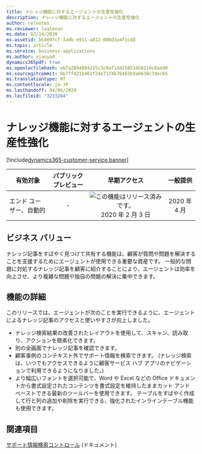 ```yaml
---
title: ナレッジ機能に対するエージェントの生産性強化
description: ナレッジ機能に対するエージェントの生産性強化
author: relnotes
ms.reviewer: laalexan
ms.date: 02/14/2020
ms.assetid: b54697cf-3adb-e911-a812-000d3a4f1cdd
ms.topic: article
ms.service: business-applications
ms.author: xiaoyad
dynamics365pdf: true
ms.openlocfilehash: eb7a2894894215c3c0af14d25851058210c8aed0
ms.sourcegitcommit: bb7ffd21bd61f24e7174b76465b9a6630c7decb5
ms.translationtype: HT
ms.contentlocale: ja-JP
ms.lasthandoff: 04/06/2020
ms.locfileid: "3233284"
---
```

# <a name="agent-productivity-enhancements-to-knowledge-capabilities"></a>ナレッジ機能に対するエージェントの生産性強化
[!include[dynamics365-customer-service banner](../includes/dynamics365-customer-service.md)]

| 有効対象    |  パブリック プレビュー | 早期アクセス | 一般提供 | 
| ---------- | :----------: |:----------: |:----------: |
|エンド ユーザー、自動的|-|![この機能はリリース済みです。](/dynamics365-release-plan/media/green-checkmark.png "この機能はリリース済みです。") 2020 年 2 月 3 日| 2020 年 4 月|


## <a name="business-value"></a>ビジネス バリュー
<!-- bv start -->
ナレッジ記事をすばやく見つけて共有する機能は、顧客が質問や問題を解決することを支援するためにエージェントが使用できる重要な資産です。 一般的な問題に対処するナレッジ記事を顧客に紹介することにより、エージェントは効率を向上させ、より複雑な問題や独自の問題の解決に集中できます。
<!-- bv end -->



## <a name="feature-details"></a>機能の詳細
<!--feature detail start -->
このリリースでは、エージェントが次のことを実行できるように、エージェントによるナレッジ記事のアクセスと使いやすさが向上しました。

- ナレッジ検索結果の改善されたレイアウトを使用して、スキャン、読み取り、アクションを簡素化できます。
- 別の全画面でナレッジ記事を確認できます。
- 顧客事例のコンテキスト外でサポート情報を検索できます。 (ナレッジ検索は、いつでもアクセスできるように顧客サービス ハブ アプリのナビゲーションで利用できるようになりました。)
- より幅広いフォントを選択可能で、Word や Excel などの Office ドキュメントから書式設定されたコンテンツを書式設定を維持したままカット アンド ペーストできる最新のツールバーを使用できます。 テーブルをすばやく作成して行と列の追加や削除を実行できる、強化されたインラインテーブル機能も使用できます。
<!--feature detail end -->










## <a name="see-also"></a>関連項目


<!--docs start-->
[サポート情報検索コントロール](https://docs.microsoft.com/dynamics365/customer-service/search-knowledge-articles-csh#knowledge-base-search-control) (ドキュメント)
<!--docs end-->

